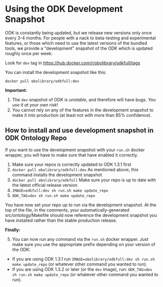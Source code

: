 # Using the ODK Development Snapshot

ODK is constantly being updated, but we release new versions only once every 3-4 months. 
For people with a nack to beta-testing and experimental features, or those which need to use the latest versions of the bundled tools,
we provide a "development" snapshot of the ODK which is updated roughly once per week:

Look for `dev` tag in https://hub.docker.com/r/obolibrary/odkfull/tags

You can install the development snapshot like this:

```
docker pull obolibrary/odkfull:dev
```

**Important:**

1. The `dev` snapshot of ODK _is unstable_, and therefore will have bugs. _You use it at your own risk_!
2. You cannot rely on any of the features in the development snapshot to make it into production (at least not with more than 85% confidence).

## How to install and use development snapshot in ODK Ontology Repo

If you want to use the development snapshot with your `run.sh` docker wrapper, you will have to make sure that have enabled it correctly. 

1. Make sure your repos is correctly updated to ODK 1.3.1 first
1. `docker pull obolibrary/odkfull:dev` As mentioned above, this command installs the development snapshot
2. `docker pull obolibrary/odkfull` Make sure your repo is up to date with the latest official release version
3. `IMAGE=odkfull:dev sh run.sh make update_repo` 
4. `ODK_TAG=dev sh run.sh make update_repo`

You have now set your repo up to run via the development snapshot. At the top of the file, in the comments, your automatically-generated src/ontology/Makefile should now reference the development snapshot you have installed rather than the stable production release.

**Finally:**

5. You can now run any command via the `run.sh` docker wrapper. Just make sure you use the appropriate prefix depending on your version of the ODK:
- If you are using ODK 1.3.1 run `IMAGE=obolibrary/odkfull:dev sh run.sh make update_repo` (or whatever other command you wanted to run).
- If you are using ODK 1.3.2 or later (or the `dev` image), run: `ODK_TAG=dev sh run.sh make update_repo` (or whatever other command you wanted to run).
